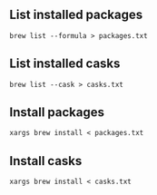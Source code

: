 ## List installed packages             
```                             
brew list --formula > packages.txt
```
## List installed casks
```
brew list --cask > casks.txt
```                               
## Install packages 
```
xargs brew install < packages.txt     
```                                    
## Install casks
```
xargs brew install < casks.txt        
``` 

